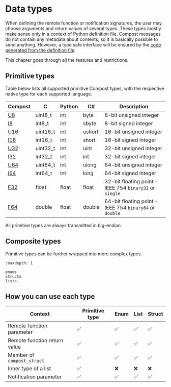 # Data types

When defining the remote function or notification signatures, the user may
choose arguments and return values of several types. These types mostly make
sense only in a context of Python definition file. Compost messages do not
contain any metadata about contents, so it is basically possible to send
anything. However, a type safe interface will be ensured by the [code generated
from the definition file](../generating_code).

This chapter goes through all the features and restrictions.

## Primitive types

Table below lists all supported primitive Compost types, with the respective
native type for each supported language.

Compost                 | C        | Python | C#     | Description
-------                 | -------- | ------ | ------ | -----------
[U8](#compost_rpc.U8)   | uint8_t  | int    | byte   | 8-bit unsigned integer
[I8](#compost_rpc.I8)   | int8_t   | int    | sbyte  | 8-bit signed integer
[U16](#compost_rpc.U16) | uint16_t | int    | ushort | 16-bit unsigned integer
[I16](#compost_rpc.I16) | int16_t  | int    | short  | 16-bit signed integer
[U32](#compost_rpc.U32) | uint32_t | int    | uint   | 32-bit unsigned integer
[I32](#compost_rpc.I32) | int32_t  | int    | int    | 32-bit signed integer
[U64](#compost_rpc.U64) | uint64_t | int    | ulong  | 64-bit unsigned integer
[I64](#compost_rpc.I64) | int64_t  | int    | long   | 64-bit signed integer
[F32](#compost_rpc.F32) | float    | float  | float  | 32-bit floating point - IEEE 754 `binary32` or `single`
[F64](#compost_rpc.F64) | double   | float  | double | 64-bit floating point - IEEE 754 `binary64` or `double`

All primitive types are always transmitted in big-endian.

## Composite types

Primitive types can be further wrapped into more complex types.

```{toctree}
:maxdepth: 1

enums
structs
lists
```

## How you can use each type

Context                      | Primitive type | Enum    | List | Struct
---------------------------- | -------------- | ------- | ---- | ------
Remote function parameter    | ✅             | ✅     | ✅    | ✅
Remote function return value | ✅             | ✅     | ✅    | ✅
Member of `compost_struct`   | ✅             | ✅     | ✅    | ✅
Inner type of a list         | ✅             | ❌     | ❌    | ❌
Notification parameter       | ✅             | ✅     | ✅    | ✅